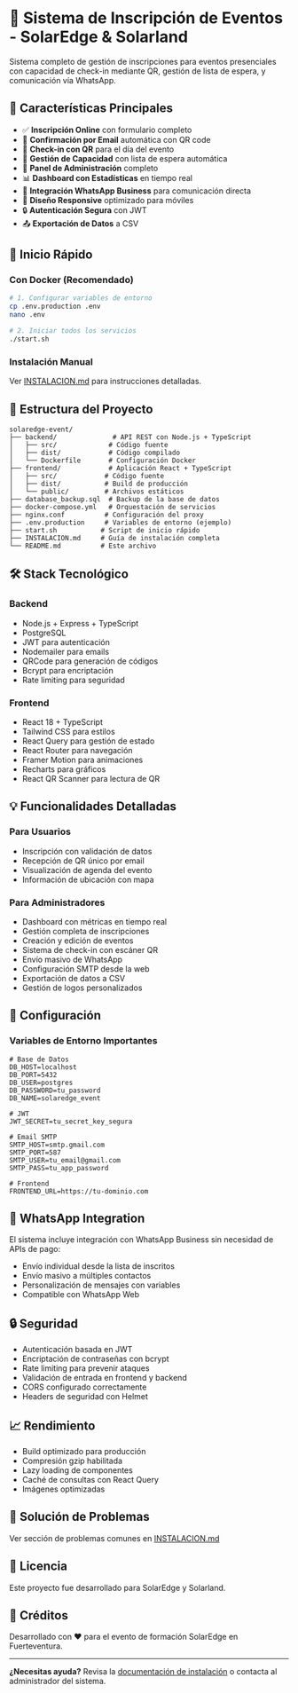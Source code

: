 # 🌟 Sistema de Inscripción de Eventos - SolarEdge & Solarland

Sistema completo de gestión de inscripciones para eventos presenciales con capacidad de check-in mediante QR, gestión de lista de espera, y comunicación vía WhatsApp.

## 🎯 Características Principales

- ✅ **Inscripción Online** con formulario completo
- 📧 **Confirmación por Email** automática con QR code
- 📱 **Check-in con QR** para el día del evento
- 👥 **Gestión de Capacidad** con lista de espera automática
- 💼 **Panel de Administración** completo
- 📊 **Dashboard con Estadísticas** en tiempo real
- 💬 **Integración WhatsApp Business** para comunicación directa
- 🎨 **Diseño Responsive** optimizado para móviles
- 🔒 **Autenticación Segura** con JWT
- 📤 **Exportación de Datos** a CSV

## 🚀 Inicio Rápido

### Con Docker (Recomendado)
```bash
# 1. Configurar variables de entorno
cp .env.production .env
nano .env

# 2. Iniciar todos los servicios
./start.sh
```

### Instalación Manual
Ver [INSTALACION.md](./INSTALACION.md) para instrucciones detalladas.

## 📁 Estructura del Proyecto

```
solaredge-event/
├── backend/              # API REST con Node.js + TypeScript
│   ├── src/             # Código fuente
│   ├── dist/            # Código compilado
│   └── Dockerfile       # Configuración Docker
├── frontend/            # Aplicación React + TypeScript
│   ├── src/            # Código fuente
│   ├── dist/           # Build de producción
│   └── public/         # Archivos estáticos
├── database_backup.sql  # Backup de la base de datos
├── docker-compose.yml   # Orquestación de servicios
├── nginx.conf          # Configuración del proxy
├── .env.production     # Variables de entorno (ejemplo)
├── start.sh           # Script de inicio rápido
├── INSTALACION.md     # Guía de instalación completa
└── README.md          # Este archivo
```

## 🛠️ Stack Tecnológico

### Backend
- Node.js + Express + TypeScript
- PostgreSQL
- JWT para autenticación
- Nodemailer para emails
- QRCode para generación de códigos
- Bcrypt para encriptación
- Rate limiting para seguridad

### Frontend
- React 18 + TypeScript
- Tailwind CSS para estilos
- React Query para gestión de estado
- React Router para navegación
- Framer Motion para animaciones
- Recharts para gráficos
- React QR Scanner para lectura de QR

## 💡 Funcionalidades Detalladas

### Para Usuarios
- Inscripción con validación de datos
- Recepción de QR único por email
- Visualización de agenda del evento
- Información de ubicación con mapa

### Para Administradores
- Dashboard con métricas en tiempo real
- Gestión completa de inscripciones
- Creación y edición de eventos
- Sistema de check-in con escáner QR
- Envío masivo de WhatsApp
- Configuración SMTP desde la web
- Exportación de datos a CSV
- Gestión de logos personalizados

## 🔧 Configuración

### Variables de Entorno Importantes

```env
# Base de Datos
DB_HOST=localhost
DB_PORT=5432
DB_USER=postgres
DB_PASSWORD=tu_password
DB_NAME=solaredge_event

# JWT
JWT_SECRET=tu_secret_key_segura

# Email SMTP
SMTP_HOST=smtp.gmail.com
SMTP_PORT=587
SMTP_USER=tu_email@gmail.com
SMTP_PASS=tu_app_password

# Frontend
FRONTEND_URL=https://tu-dominio.com
```

## 📱 WhatsApp Integration

El sistema incluye integración con WhatsApp Business sin necesidad de APIs de pago:
- Envío individual desde la lista de inscritos
- Envío masivo a múltiples contactos
- Personalización de mensajes con variables
- Compatible con WhatsApp Web

## 🔒 Seguridad

- Autenticación basada en JWT
- Encriptación de contraseñas con bcrypt
- Rate limiting para prevenir ataques
- Validación de entrada en frontend y backend
- CORS configurado correctamente
- Headers de seguridad con Helmet

## 📈 Rendimiento

- Build optimizado para producción
- Compresión gzip habilitada
- Lazy loading de componentes
- Caché de consultas con React Query
- Imágenes optimizadas

## 🐛 Solución de Problemas

Ver sección de problemas comunes en [INSTALACION.md](./INSTALACION.md#-solución-de-problemas)

## 📝 Licencia

Este proyecto fue desarrollado para SolarEdge y Solarland.

## 🤝 Créditos

Desarrollado con ❤️ para el evento de formación SolarEdge en Fuerteventura.

---

**¿Necesitas ayuda?** Revisa la [documentación de instalación](./INSTALACION.md) o contacta al administrador del sistema.